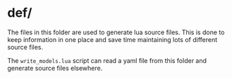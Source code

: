 # def/

The files in this folder are used to generate lua source files. This is done to keep information in one place and save time maintaining lots of different source files.

The `write_models.lua` script can read a yaml file from this folder and generate source files elsewhere.